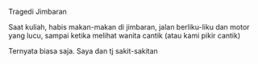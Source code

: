 Tragedi Jimbaran

Saat kuliah, habis makan-makan di jimbaran, jalan berliku-liku dan motor yang lucu, sampai ketika melihat wanita cantik (atau kami pikir cantik)

Ternyata biasa saja. Saya dan tj sakit-sakitan